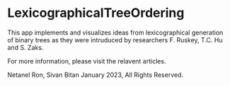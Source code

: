 # LexicographicalTreeOrdering

This app implements and visualizes ideas from lexicographical generation of binary trees as they were intruduced by researchers F. Ruskey, T.C. Hu and S. Zaks.

For more information, please visit the relavent articles.




Netanel Ron, Sivan Bitan January 2023, All Rights Reserved.

